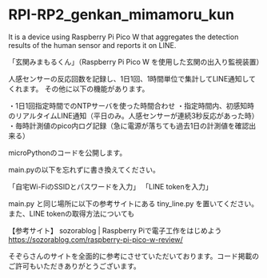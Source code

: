 # RPI-RP2_genkan_mimamoru_kun
It is a device using Raspberry Pi Pico W that aggregates the detection results of the human sensor and reports it on LINE.

「玄関みまもるくん」（Raspberry Pi Pico W を使用した玄関の出入り監視装置）

人感センサーの反応回数を記録し、1日1回、1時間単位で集計してLINE通知してくれます。
その他に以下の機能があります。

・1日1回指定時間でのNTPサーバを使った時間合わせ
・指定時間内、初感知時のリアルタイムLINE通知（平日のみ。人感センサーが連続3秒反応があった時）
・毎時計測値のpico内ログ記録（急に電源が落ちても過去1日の計測値を確認出来る）

microPythonのコードを公開します。

main.pyの以下を忘れずに書き換えてください。

「自宅Wi-FiのSSIDとパスワードを入力」
「LINE tokenを入力」

main.py と同じ場所に以下の参考サイトにある tiny_line.py を置いてください。
また、LINE tokenの取得方法についても

【参考サイト】
sozorablog | Raspberry Piで電子工作をはじめよう
https://sozorablog.com/raspberry-pi-pico-w-review/

そぞらさんのサイトを全面的に参考にさせていただいております。コード掲載のご許可もいただきありがとうございます。

